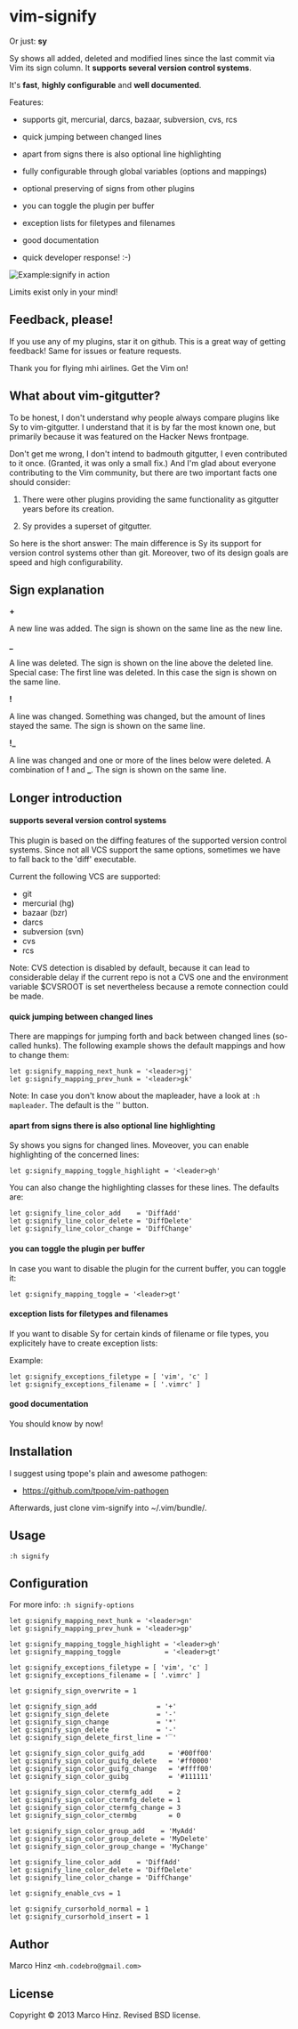 # vim-signify

Or just: __sy__

Sy shows all added, deleted and modified lines since the last commit via Vim its
sign column. It __supports several version control systems__.

It's __fast__, __highly configurable__ and __well documented__.

Features:

- supports git, mercurial, darcs, bazaar, subversion, cvs, rcs
- quick jumping between changed lines
- apart from signs there is also optional line highlighting
- fully configurable through global variables (options and mappings)
- optional preserving of signs from other plugins
- you can toggle the plugin per buffer
- exception lists for filetypes and filenames
- good documentation

- quick developer response! :-)

![Example:signify in action](https://github.com/mhinz/vim-signify/raw/master/signify.png)

Limits exist only in your mind!

## Feedback, please!

If you use any of my plugins, star it on github. This is a great way of getting
feedback! Same for issues or feature requests.

Thank you for flying mhi airlines. Get the Vim on!

## What about vim-gitgutter?

To be honest, I don't understand why people always compare plugins like Sy to
vim-gitgutter. I understand that it is by far the most known one, but primarily
because it was featured on the Hacker News frontpage.

Don't get me wrong, I don't intend to badmouth gitgutter, I even contributed to
it once. (Granted, it was only a small fix.) And I'm glad about everyone
contributing to the Vim community, but there are two important facts one should
consider:

1. There were other plugins providing the same functionality as gitgutter years
   before its creation.

1. Sy provides a superset of gitgutter.

So here is the short answer: The main difference is Sy its support for version
control systems other than git. Moreover, two of its design goals are speed and
high configurability.

## Sign explanation

**+**

A new line was added. The sign is shown on the same line as the new line.

**_**

A line was deleted. The sign is shown on the line above the deleted line. Special case: The first line was deleted. In this case the sign is shown on the same line.

**!**

A line was changed. Something was changed, but the amount of lines stayed the same. The sign is shown on the same line.

**!_**

A line was changed and one or more of the lines below were deleted. A combination of **!** and **_**. The sign is shown on the same line.

## Longer introduction

#### supports several version control systems

This plugin is based on the diffing features of the supported version control
systems. Since not all VCS support the same options, sometimes we have to fall
back to the 'diff' executable.

Current the following VCS are supported:

- git
- mercurial (hg)
- bazaar (bzr)
- darcs
- subversion (svn)
- cvs
- rcs

Note: CVS detection is disabled by default, because it can lead to considerable
delay if the current repo is not a CVS one and the environment variable $CVSROOT
is set nevertheless because a remote connection could be made.

#### quick jumping between changed lines

There are mappings for jumping forth and back between changed lines (so-called
hunks). The following example shows the default mappings and how to change them:

    let g:signify_mapping_next_hunk = '<leader>gj'
    let g:signify_mapping_prev_hunk = '<leader>gk'

Note: In case you don't know about the mapleader, have a look at `:h mapleader`.
The default is the '\' button.

#### apart from signs there is also optional line highlighting

Sy shows you signs for changed lines. Moveover, you can enable highlighting of
the concerned lines:

    let g:signify_mapping_toggle_highlight = '<leader>gh'

You can also change the highlighting classes for these lines. The defaults are:

    let g:signify_line_color_add    = 'DiffAdd'
    let g:signify_line_color_delete = 'DiffDelete'
    let g:signify_line_color_change = 'DiffChange'

#### you can toggle the plugin per buffer

In case you want to disable the plugin for the current buffer, you can toggle
it:

    let g:signify_mapping_toggle = '<leader>gt'

#### exception lists for filetypes and filenames

If you want to disable Sy for certain kinds of filename or file types,
you explicitely have to create exception lists:

Example:

    let g:signify_exceptions_filetype = [ 'vim', 'c' ]
    let g:signify_exceptions_filename = [ '.vimrc' ]

#### good documentation

You should know by now!

## Installation

I suggest using tpope's plain and awesome pathogen:

- https://github.com/tpope/vim-pathogen

Afterwards, just clone vim-signify into ~/.vim/bundle/.

## Usage

`:h signify`

## Configuration

For more info: `:h signify-options`

    let g:signify_mapping_next_hunk = '<leader>gn'
    let g:signify_mapping_prev_hunk = '<leader>gp'

    let g:signify_mapping_toggle_highlight = '<leader>gh'
    let g:signify_mapping_toggle           = '<leader>gt'

    let g:signify_exceptions_filetype = [ 'vim', 'c' ]
    let g:signify_exceptions_filename = [ '.vimrc' ]

    let g:signify_sign_overwrite = 1

    let g:signify_sign_add               = '+'
    let g:signify_sign_delete            = '-'
    let g:signify_sign_change            = '*'
    let g:signify_sign_delete            = '-'
    let g:signify_sign_delete_first_line = '‾'

    let g:signify_sign_color_guifg_add      = '#00ff00'
    let g:signify_sign_color_guifg_delete   = '#ff0000'
    let g:signify_sign_color_guifg_change   = '#ffff00'
    let g:signify_sign_color_guibg          = '#111111'

    let g:signify_sign_color_ctermfg_add    = 2
    let g:signify_sign_color_ctermfg_delete = 1
    let g:signify_sign_color_ctermfg_change = 3
    let g:signify_sign_color_ctermbg        = 0

    let g:signify_sign_color_group_add    = 'MyAdd'
    let g:signify_sign_color_group_delete = 'MyDelete'
    let g:signify_sign_color_group_change = 'MyChange'

    let g:signify_line_color_add    = 'DiffAdd'
    let g:signify_line_color_delete = 'DiffDelete'
    let g:signify_line_color_change = 'DiffChange'

    let g:signify_enable_cvs = 1

    let g:signify_cursorhold_normal = 1
    let g:signify_cursorhold_insert = 1

## Author

Marco Hinz `<mh.codebro@gmail.com>`

## License

Copyright © 2013 Marco Hinz. Revised BSD license.
